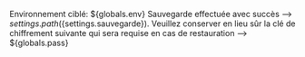 Environnement ciblé: ${globals.env}
Sauvegarde effectuée avec succès --> ${settings.path} (${settings.sauvegarde}). 
Veuillez conserver en lieu sûr la clé de chiffrement suivante qui sera requise en cas de restauration —> ${globals.pass}  

